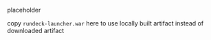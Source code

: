 placeholder

copy `rundeck-launcher.war` here to use locally built artifact instead of downloaded artifact